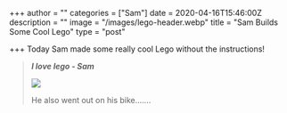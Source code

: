 +++
author = ""
categories = ["Sam"]
date = 2020-04-16T15:46:00Z
description = ""
image = "/images/lego-header.webp"
title = "Sam Builds Some Cool Lego"
type = "post"

+++
Today Sam made some really cool Lego without the instructions!

> **_I love lego - Sam_**
>
> ![](/images/sam-lego.jpg)
>
> He also went out on his bike.......
